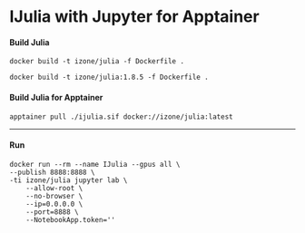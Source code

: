 # IJulia with Jupyter for Apptainer 

#### Build Julia
``docker build -t izone/julia -f Dockerfile .``

``docker build -t izone/julia:1.8.5 -f Dockerfile .``


#### Build Julia for Apptainer
``apptainer pull ./ijulia.sif docker://izone/julia:latest``

-----

#### Run
```
docker run --rm --name IJulia --gpus all \
--publish 8888:8888 \
-ti izone/julia jupyter lab \
    --allow-root \
    --no-browser \
    --ip=0.0.0.0 \ 
    --port=8888 \
    --NotebookApp.token='' 
```

